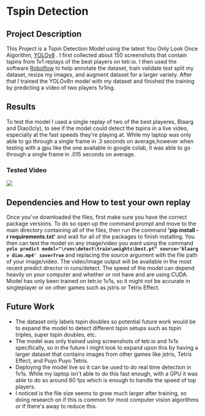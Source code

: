 # Tspin Detection

## Project Description

This Project is a Tspin Detection Model using the latest You Only Look Once Algorithm, [YOLOv8](https://docs.ultralytics.com/) . I first collected about 150 screenshots that contain tspins from 1v1 replays of the best players on tetr.io. I then used the software [Roboflow](https://roboflow.com/) to help annotate the dataset, train validate test split my dataset, resize my images, and augment dataset for a larger variety. After that I trained the YOLOv8n model with my dataset and finished the training by predicting a video of two players 1v1ing.

## Results

To test the model I used a single replay of two of the best playeres, Blaarg and Diao(Icly), to see if the model could detect the tspins in a live video, especially at the fast speeds they're playing at. While my laptop was only able to go through a single frame in .3 seconds on average,however when testing with a gpu like the one available in google colab, it was able to go through a single frame in .015 seconds on average.  

### Tested Video 

[![](https://img.youtube.com/vi/gP3fBBHqy7w/maxresdefault.jpg)](https://www.youtube.com/watch?v=gP3fBBHqy7w)

## Dependencies and How to test your own replay

Once you've downloaded the files, first make sure you have the correct package versions. To do so open up the command prompt and move to the main directory containing all of the files, then run the command **'pip install -r requirements.txt'** and wait for all of the packages to finish installing. You then can test the model on any image/video you want using the command **`yolo predict model="\runs\detect\train\weights\best.pt" source='blaarg v diao.mp4' save=True`** and replacing the source argument with the file path of your image/video. The video/image output will be available in the most recent predict director in runs/detect. The speed of the model can depend heavily on your computer and whether or not have and are using CUDA. Model has only been trained on tetr.io 1v1s, so it might not be accurate in singleplayer or on other games such as jstris or Tetris Effect.   

## Future Work

* The dataset only labels tspin doubles so potential future work would be to expand the model to detect different tspin setups such as tspin triples, super tspin doubles, etc.
* The model was only trained using screenshots of tetr.io and 1v1s specifically, so in the future I might look to expand upon this by having a larger dataset that contains images from other games like jstris, Tetris Effect, and Puyo Puyo Tetris.
* Deploying the model live so it can be used to do real time detection in 1v1s. While my laptop isn't able to do this fast enough, with a GPU it was able to do so around 60 fps which is enough to handle the speed of top players. 
* I noticed is the file size seems to grow much larger after training, so doing research on if this is common for most computer vision algorithms or if there's away to reduce this. 
